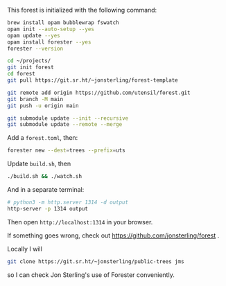 This forest is initialized with the following command:

```bash
brew install opam bubblewrap fswatch
opam init --auto-setup --yes
opam update --yes
opam install forester --yes
forester --version

cd ~/projects/
git init forest
cd forest
git pull https://git.sr.ht/~jonsterling/forest-template

git remote add origin https://github.com/utensil/forest.git
git branch -M main
git push -u origin main

git submodule update --init --recursive
git submodule update --remote --merge 
```

Add a `forest.toml`, then:

```bash
forester new --dest=trees --prefix=uts
```
Update `build.sh`, then

```bash
./build.sh && ./watch.sh
```

And in a separate terminal:

```bash
# python3 -m http.server 1314 -d output
http-server -p 1314 output
```

Then open `http://localhost:1314` in your browser.

If something goes wrong, check out https://github.com/jonsterling/forest .

Locally I will

```bash
git clone https://git.sr.ht/~jonsterling/public-trees jms
```

so I can check Jon Sterling's use of Forester conveniently.
